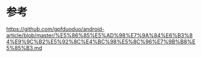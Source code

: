 # 参考
https://github.com/gpfduoduo/android-article/blob/master/%E5%86%85%E5%AD%98%E7%9A%84%E6%B3%84%E9%9C%B2%E5%92%8C%E4%BC%98%E5%8C%96%E7%9B%B8%E5%85%B3.md